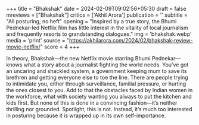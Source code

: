 +++
title = "Bhakshak"
date = 2024-02-09T09:02:56+05:30
draft = false
mreviews = ["Bhakshak"]
critics = ['Akhil Arora']
publication = ''
subtitle = "All posturing, no heft"
opening = "Inspired by a true story, the Bhumi Pednekar-led Netflix film has little interest in the vitality of local journalism and frequently resorts to grandstanding dialogues."
img = 'bhakshak.webp'
media = 'print'
source = "https://akhilarora.com/2024/02/bhakshak-review-movie-netflix/"
score = 4
+++

In theory, Bhakshak—the new Netflix movie starring Bhumi Pednekar—knows what a story about a journalist fighting the world needs. You’ve got an uncaring and shackled system, a government keeping mum to save its brethren and getting everyone else to toe the line. There are people trying to intimidate you, either through surveillance, familial pressure, or hurting the ones closest to you. Add to that the obstacles faced by Indian women in the workforce, what with society wanting you always to put the kitchen and kids first. But none of this is done in a convincing fashion—it’s neither thrilling nor grounded. Spotlight, this is not. Instead, it’s much too interested in posturing because it is wrapped up in its own self-importance.
